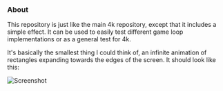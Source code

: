 
### About

This repository is just like the main 4k repository, except that it includes
a simple effect. It can be used to easily test different game loop
implementations or as a general test for 4k.

It's basically the smallest thing I could think of, an infinite
animation of rectangles expanding towards the edges of the screen.
It should look like this:

![Screenshot](https://raw.github.com/Beluki/4k-Example/master/Screenshot/Screenshot.png)

